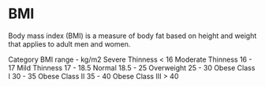 # BMI
Body mass index (BMI) is a measure of body fat based on height and weight that applies to adult men and women.

Category BMI range - kg/m2 Severe Thinness < 16 Moderate Thinness 16 - 17 Mild Thinness 17 - 18.5 Normal 18.5 - 25 Overweight 25 - 30 Obese Class I 30 - 35 Obese Class II 35 - 40 Obese Class III > 40


